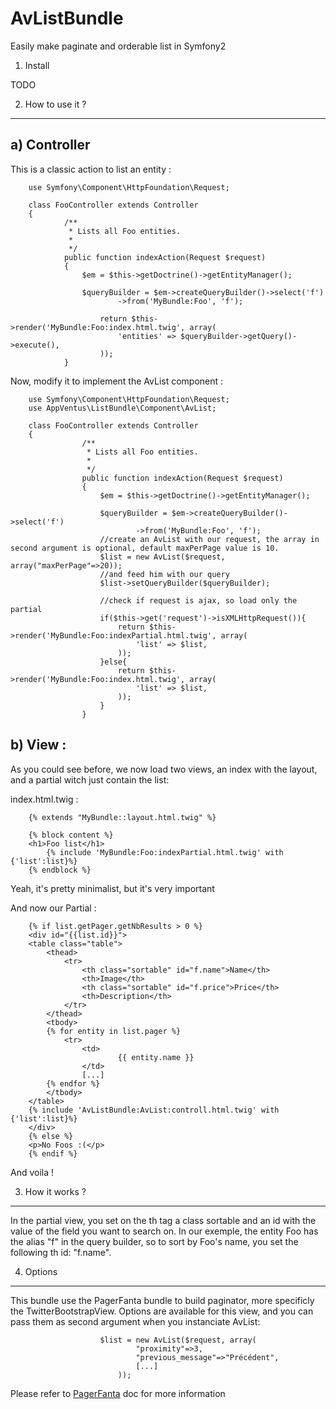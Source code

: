 AvListBundle
============

Easily make paginate and orderable list in Symfony2

1) Install

TODO

2) How to use it ?
----------------
a) Controller
----------------

This is a classic action to list an entity :


        use Symfony\Component\HttpFoundation\Request;

        class FooController extends Controller
        {
                /**
                 * Lists all Foo entities.
                 *
                 */
                public function indexAction(Request $request)
                {
                    $em = $this->getDoctrine()->getEntityManager();

                    $queryBuilder = $em->createQueryBuilder()->select('f')
                            ->from('MyBundle:Foo', 'f');

                        return $this->render('MyBundle:Foo:index.html.twig', array(
                            'entities' => $queryBuilder->getQuery()->execute(),
                        ));
                }

Now, modify it to implement the AvList component :


        use Symfony\Component\HttpFoundation\Request;
        use AppVentus\ListBundle\Component\AvList;

        class FooController extends Controller
        {
                    /**
                     * Lists all Foo entities.
                     *
                     */
                    public function indexAction(Request $request)
                    {
                        $em = $this->getDoctrine()->getEntityManager();

                        $queryBuilder = $em->createQueryBuilder()->select('f')
                                ->from('MyBundle:Foo', 'f');
                        //create an AvList with our request, the array in second argument is optional, default maxPerPage value is 10.
                        $list = new AvList($request, array("maxPerPage"=>20));
                        //and feed him with our query
                        $list->setQueryBuilder($queryBuilder);

                        //check if request is ajax, so load only the partial
                        if($this->get('request')->isXMLHttpRequest()){
                            return $this->render('MyBundle:Foo:indexPartial.html.twig', array(
                                'list' => $list,
                            ));
                        }else{
                            return $this->render('MyBundle:Foo:index.html.twig', array(
                                'list' => $list,
                            ));
                        }
                    }

b) View :
---------------

As you could see before, we now load two views, an index with the layout, and a partial witch just contain the list:

index.html.twig :

        {% extends "MyBundle::layout.html.twig" %}

        {% block content %}
        <h1>Foo list</h1>
            {% include 'MyBundle:Foo:indexPartial.html.twig' with {'list':list}%}
        {% endblock %}

Yeah, it's pretty minimalist, but it's very important

And now our Partial :

        {% if list.getPager.getNbResults > 0 %}
        <div id="{{list.id}}">
        <table class="table">
            <thead>
                <tr>
                    <th class="sortable" id="f.name">Name</th>
                    <th>Image</th>
                    <th class="sortable" id="f.price">Price</th>
                    <th>Description</th>
                </tr>
            </thead>
            <tbody>
            {% for entity in list.pager %}
                <tr>
                    <td>
                            {{ entity.name }}
                    </td>
                    [...]
            {% endfor %}
            </tbody>
        </table>
        {% include 'AvListBundle:AvList:controll.html.twig' with {'list':list}%}
        </div>
        {% else %}
        <p>No Foos :(</p>
        {% endif %}

And voila !

3) How it works ?
-----------------

In the partial view, you set on the th tag a class sortable and an id with the value of the field you want to search on. In our exemple, the entity Foo has the alias "f" in the query builder, so to sort by Foo's name, you set the following th id: "f.name".

4) Options
----------------

This bundle use the PagerFanta bundle to build paginator, more specificly the TwitterBootstrapView. Options are available for this view, and you can pass them as second argument when you instanciate AvList:

                        $list = new AvList($request, array(
                                "proximity"=>3,
                                "previous_message"=>"Précédent",
                                [...]
                            ));
Please refer to [PagerFanta](https://github.com/whiteoctober/Pagerfanta/blob/master/README.md) doc for more information


